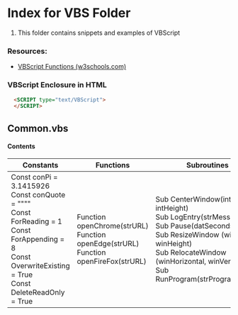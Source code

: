 # Index for VBS Folder

1. This folder contains snippets and examples of VBScript

### Resources:
- [VBScript Functions (w3schools.com)](https://www.w3schools.com/asp/asp_ref_vbscript_functions.asp)

### VBScript Enclosure in HTML
```html
  <SCRIPT type="text/VBScript">
  </SCRIPT>
```

## Common.vbs
#### Contents

| Constants | Functions | Subroutines|
| ---- | ---- | ---- |
| Const conPi = 3.1415926 <BR> Const conQuote = """" <BR> Const ForReading = 1 <BR> Const ForAppending = 8 <BR> Const OverwriteExisting = True <BR> Const DeleteReadOnly = True | Function openChrome(strURL) <BR> Function openEdge(strURL) <BR> Function openFireFox(strURL) | Sub CenterWindow(intWidth, intHeight) <BR> Sub LogEntry(strMessage) <BR> Sub Pause(datSeconds) <BR> Sub ResizeWindow (winWidth, winHeight) <BR> Sub RelocateWindow (winHorizontal, winVertical) <BR> Sub RunProgram(strProgramName) |
